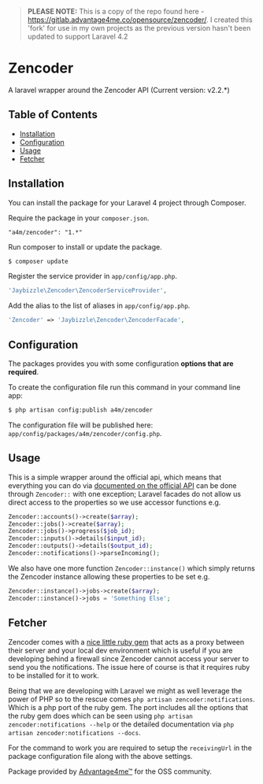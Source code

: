 
> **PLEASE NOTE:** This is a copy of the repo found here - https://gitlab.advantage4me.co/opensource/zencoder/. I created this 'fork' for use in my own projects as the previous version hasn't been updated to support Laravel 4.2




# Zencoder

A laravel wrapper around the Zencoder API (Current version: v2.2.*)

## Table of Contents

- [Installation](#installation)
- [Configuration](#configuration)
- [Usage](#usage)
- [Fetcher](#fetcher)

## Installation

You can install the package for your Laravel 4 project through Composer.

Require the package in your `composer.json`.

```
"a4m/zencoder": "1.*"
```

Run composer to install or update the package.

```bash
$ composer update
```

Register the service provider in `app/config/app.php`.

```php
'Jaybizzle\Zencoder\ZencoderServiceProvider',
```

Add the alias to the list of aliases in `app/config/app.php`.

```php
'Zencoder' => 'Jaybizzle\Zencoder\ZencoderFacade',
```

## Configuration

The packages provides you with some configuration **options that are required**.

To create the configuration file run this command in your command line app:

```bash
$ php artisan config:publish a4m/zencoder
```

The configuration file will be published here: `app/config/packages/a4m/zencoder/config.php`.

## Usage

This is a simple wrapper around the official api, which means that everything you can do via [documented on the official API](https://github.com/zencoder/zencoder-php) can be done through ```Zencoder::``` with one exception; Laravel facades do not allow us direct access to the properties so we use accessor functions e.g.

```php
Zencoder::accounts()->create($array);
Zencoder::jobs()->create($array);
Zencoder::jobs()->progress($job_id);
Zencoder::inputs()->details($input_id);
Zencoder::outputs()->details($output_id);
Zencoder::notifications()->parseIncoming();
```

We also have one more function `Zencoder::instance()` which simply returns the Zencoder instance allowing these properties to be set e.g.

```php
Zencoder::instance()->jobs->create($array);
Zencoder::instance()->jobs = 'Something Else';
```

## Fetcher
Zencoder comes with a [nice little ruby gem](https://app.zencoder.com/docs/guides/advanced-integration/getting-zencoder-notifications-while-developing-locally) that acts as a proxy between their server and your local dev environment which is useful if you are developing behind a firewall since
Zencoder cannot access your server to send you the notifications. The issue here of course is that it requires ruby to be installed for it to work.

Being that we are developing with Laravel we might as well leverage the power of PHP so to the rescue comes `php artisan zencoder:notifications`. Which is a php port of the ruby gem.
The port includes all the options that the ruby gem does which can be seen using `php artisan zencoder:notifications --help` or the detailed documentation via `php artisan zencoder:notifications --docs`.

For the command to work you are required to setup the `receivingUrl` in the package configuration file along with the above settings.

Package provided by [Advantage4me™](http://advantage4me.co/) for the OSS community.

